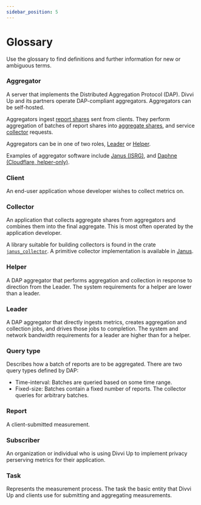 ```yaml
---
sidebar_position: 5
---
```

# Glossary

Use the glossary to find definitions and further information for new or ambiguous terms.

### Aggregator

A server that implements the Distributed Aggregation Protocol (DAP). Divvi Up and its partners 
operate DAP-compliant aggregators. Aggregators can be self-hosted.

Aggregators ingest [report shares](#report-share) sent from clients. They perform 
aggregation of batches of report shares into [aggregate shares](#aggregate-share), and service 
[collector](#collector) requests.

Aggregators can be in one of two roles, [Leader](#leader) or [Helper](#helper).

Examples of aggregator software include [Janus (ISRG)][janus], and [Daphne (Cloudflare, helper-only)][daphne].

### Client

An end-user application whose developer wishes to collect metrics on.

### Collector

An application that collects aggregate shares from aggregators and combines them into
the final aggregate. This is most often operated by the application developer.

A library suitable for building collectors is found in the crate [`janus_collector`][janus_collector].
A primitive collector implementation is available in [Janus][collect.rs].

### Helper

A DAP aggregator that performs aggregation and collection in response to direction from the Leader.
The system requirements for a helper are lower than a leader.

### Leader

A DAP aggregator that directly ingests metrics, creates aggregation and collection jobs, and drives
those jobs to completion. The system and network bandwidth requirements for a leader are higher than
for a helper.

### Query type

Describes how a batch of reports are to be aggregated. There are two query types defined by DAP:
- Time-interval: Batches are queried based on some time range.
- Fixed-size: Batches contain a fixed number of reports. The collector queries for arbitrary batches.

### Report

A client-submitted measurement.

### Subscriber

An organization or individual who is using Divvi Up to implement privacy perserving metrics for their
application.

### Task

Represents the measurement process. The task the basic entity that Divvi Up and clients use for
submitting and aggregating measurements.

[janus]: https://github.com/divviup/janus
[daphne]: https://github.com/cloudflare/daphne
[janus_collector]: https://docs.rs/janus_collector/latest/janus_collector/
[collect.rs]: https://github.com/divviup/janus/blob/main/tools/src/bin/collect.rs